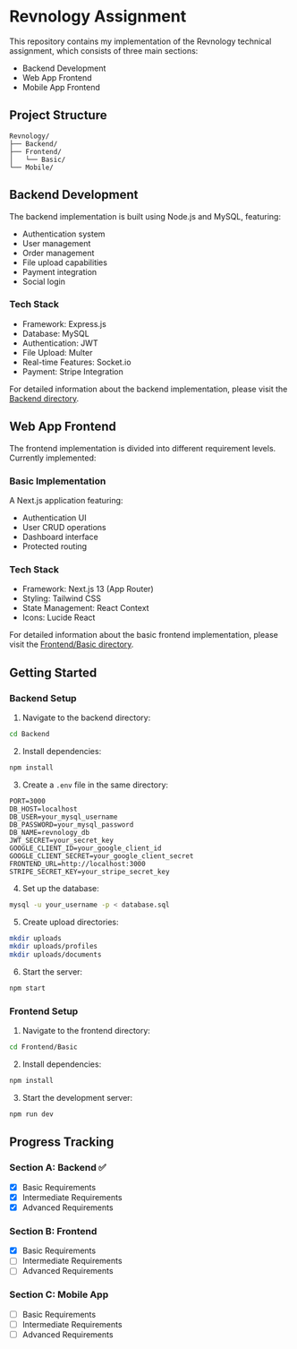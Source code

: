 # Revnology Assignment

This repository contains my implementation of the Revnology technical assignment, which consists of three main sections:
- Backend Development 
- Web App Frontend 
- Mobile App Frontend 

## Project Structure
```
Revnology/
├── Backend/              
├── Frontend/             
│   └── Basic/           
└── Mobile/              
```

## Backend Development
The backend implementation is built using Node.js and MySQL, featuring:
- Authentication system
- User management
- Order management
- File upload capabilities
- Payment integration
- Social login

### Tech Stack
- Framework: Express.js
- Database: MySQL
- Authentication: JWT
- File Upload: Multer
- Real-time Features: Socket.io
- Payment: Stripe Integration

For detailed information about the backend implementation, please visit the [Backend directory](./Backend).

## Web App Frontend
The frontend implementation is divided into different requirement levels. Currently implemented:

### Basic Implementation
A Next.js application featuring:
- Authentication UI
- User CRUD operations
- Dashboard interface
- Protected routing

### Tech Stack
- Framework: Next.js 13 (App Router)
- Styling: Tailwind CSS
- State Management: React Context
- Icons: Lucide React

For detailed information about the basic frontend implementation, please visit the [Frontend/Basic directory](./Frontend/Basic).

## Getting Started

### Backend Setup
1. Navigate to the backend directory:
```bash
cd Backend
```
2. Install dependencies:
```bash
npm install
```
3. Create a `.env` file in the same directory:
```env
PORT=3000
DB_HOST=localhost
DB_USER=your_mysql_username
DB_PASSWORD=your_mysql_password
DB_NAME=revnology_db
JWT_SECRET=your_secret_key
GOOGLE_CLIENT_ID=your_google_client_id
GOOGLE_CLIENT_SECRET=your_google_client_secret
FRONTEND_URL=http://localhost:3000
STRIPE_SECRET_KEY=your_stripe_secret_key
```
4. Set up the database:
```bash
mysql -u your_username -p < database.sql
```

5. Create upload directories:
```bash
mkdir uploads
mkdir uploads/profiles
mkdir uploads/documents
```

6. Start the server:
```bash
npm start
```

### Frontend Setup
1. Navigate to the frontend directory:
```bash
cd Frontend/Basic
```
2. Install dependencies:
```bash
npm install
```
3. Start the development server:
```bash
npm run dev
```

## Progress Tracking

### Section A: Backend ✅
- [X] Basic Requirements
- [X] Intermediate Requirements
- [X] Advanced Requirements

### Section B: Frontend
- [X] Basic Requirements
- [ ] Intermediate Requirements
- [ ] Advanced Requirements

### Section C: Mobile App
- [ ] Basic Requirements
- [ ] Intermediate Requirements
- [ ] Advanced Requirements
